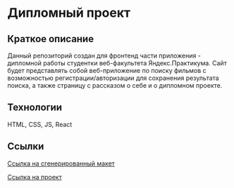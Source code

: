 Дипломный проект 
=====================

Краткое описание
-----------------------------------

Данный репозиторий создан для фронтенд части приложения - дипломной работы студентки веб-факультета Яндекс.Практикума. 
Сайт будет представлять собой веб-приложение по поиску фильмов с возможностью регистрации/авторизации для сохранения результата поиска, а также страницу с рассказом о себе и о дипломном проекте. 


Технологии 
-----------------------------------

HTML, CSS, JS, React 

Ссылки
----------------------------------- 

[Ссылка на сгенерированный макет](https://practicum.yandex.ru/learn/web/courses/347389fe-50f8-4223-937b-d478373f38bf/sprints/5242/topics/97cc89f9-d314-4720-ab34-eae819224906/lessons/937a9cf4-b360-4057-a505-6c12c7e50b98/)

[Ссылка на проект](cinematheque.nomorepartiesxyz.ru)